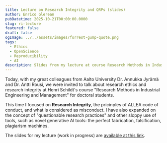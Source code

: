 ```yaml
---
title: Lecture on Research Integrity and QRPs (slides)
author: Enrico Glerean
pubDatetime: 2025-10-21T00:00:00.0000
slug: ri-lecture
featured: false
draft: false
ogImage: ../../assets/images/forrest-gump-quote.png
tags:
  - Ethics
  - OpenScience
  - Reproducibility
  - AI
description: Slides from my lecture at course Research Methods in Industrial Engineering and Management
---
```


Today, with my great colleagues from Aalto University Dr. Annukka Jyrämä and Dr. Antti Rousi, we were invited to talk about research ethics and research integrity at Henri Schildt's course "Research Methods in Industrial Engineering and Management" for doctoral students.

This time I focused on **Research Integrity**, the pricinples of ALLEA code of conduct, and what is considered as misconduct. I have also expanded on the concept of "questionable research practices" and other sloppy use of tools, such as novel generative AI tools: the perfect fabrication, falsification, plagiarism machines.

The slides for my lecture (work in progress) are [available at this link](/assets/docs/EthicsIngegrityCompliance.pdf).
